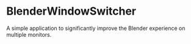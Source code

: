 # BlenderWindowSwitcher
 A simple application to significantly improve the Blender experience on multiple monitors.
